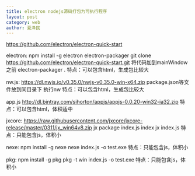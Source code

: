 ```yaml
---
title: electron nodejs源码打包为可执行程序
layout: post
category: web
author: 夏泽民
---
```

https://github.com/electron/electron-quick-start
<!-- more -->
electron:
npm install -g electron electron-packager
git clone https://github.com/electron/electron-quick-start.git
将代码加到mainWindow之前
electron-packager .
特点：可以包含html，生成包比较大

nw.js:
https://dl.nwjs.io/v0.35.0/nwjs-v0.35.0-win-x64.zip
package.json等文件放到同目录下
执行nw
特点：可以包含html，生成包比较大

app.js
http://dl.bintray.com/sihorton/appjs/appjs-0.0.20-win32-ia32.zip
特点：可以包含html，体积适中

jxcore:
https://raw.githubusercontent.com/jxcore/jxcore-release/master/0311/jx_win64v8.zip
jx package index.js index
jx index.js
特点：只能包含js，体积小

nexe:
npm install -g nexe
nexe index.js -o test.exe
特点：只能包含js，体积小

pkg:
npm install -g pkg
pkg -t win index.js -o test.exe
特点：只能包含js，体积小